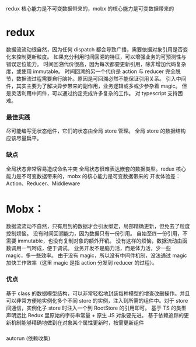redux 核心能力是不可变数据带来的，mobx 的核心能力是可变数据带来的

# redux

数据流流动很自然，因为任何 dispatch 都会导致广播，需要依据对象引用是否变化来控制更新粒度。
如果充分利用时间回溯的特征，可以增强业务的可预测性与错误定位能力。
时间回溯代价很高，因为每次都要更新引用，除非增加代码复杂度，或使用 immutable。
时间回溯的另一个代价是 action 与 reducer 完全脱节，数据流过程需要自行脑补。原因是可回溯必然不能保证引用关系。
引入中间件，其实主要为了解决异步带来的副作用，业务逻辑或多或少参杂着 magic。
但是灵活利用中间件，可以通过约定完成许多复杂的工作。
对 typescript 支持困难。

### 最佳实践

尽可能编写无状态组件，它们的状态由全局 store 管理。
全局 store 的数据结构应该尽量扁平。

### 缺点

全局状态非常容易造成命名冲突
全局状态很难表达嵌套的数据类型。redux 核心能力是不可变数据带来的，mobx 的核心能力是可变数据带来的
开发体验差： Action、Reducer、Middleware

# Mobx：

数据流流动不自然，只有用到的数据才会引发绑定，局部精确更新，但免去了粒度控制烦恼。
没有时间回溯能力，因为数据只有一份引用。
自始至终一份引用，不需要 immutable，也没有复制对象的额外开销。
没有这样的烦恼，数据流动由函数调用一气呵成，便于调试。
业务开发不是脑力活，而是体力活，少一些 magic，多一些效率。
由于没有 magic，所以没有中间件机制，没法通过 magic 加快工作效率（这里 magic 是指 action 分发到 reducer 的过程）。

### 优点

基于 class 的数据模型结构，可以非常轻松地封装每种模型的增查改删操作。并且可以非常方便地实例化多个不同 store 的实例，注入到所需的组件中。对于 store 间通信，实例化子 store 时注入一个到 RootStore 的引用即可。
基于 TS 的类型声明远比 Redux 里原始的字符串常量 + 原生 JS 对象要先进。
基于依赖追踪的更新机制能够精确地做到在对象某个属性更新时，按需更新组件

###

autorun (依赖收集)
